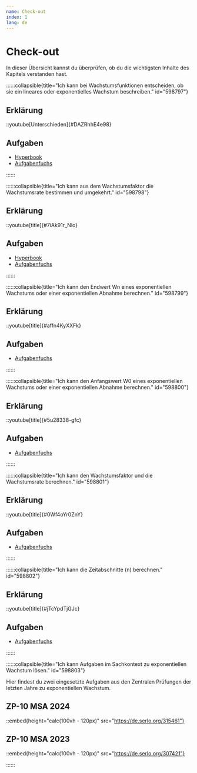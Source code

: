 ```yaml
---
name: Check-out
index: 1
lang: de
---
```


# Check-out

In dieser Übersicht kannst du überprüfen, ob du die wichtigsten Inhalte des Kapitels verstanden hast.

::::::collapsible{title="Ich kann bei Wachstumsfunktionen entscheiden, ob sie ein lineares oder exponentielles Wachstum beschreiben." id="598797"}

## Erklärung

::youtube[Unterschieden]{#DAZRhhE4e98}

## Aufgaben

- [Hyperbook](/mittelstufe/expontentialfunktion/01-lineares-exponentielles-wachstum/05-wachstum-unterschieden)
- [Aufgabenfuchs](https://mathe.aufgabenfuchs.de/potenz/exp_wachstum.shtml?sichtbar(3,4))


::::::

::::::collapsible{title="Ich kann aus dem Wachstumsfaktor die Wachstumsrate bestimmen und umgekehrt." id="598798"}

## Erklärung

::youtube[title]{#7iAk91r_Nlo}

## Aufgaben

- [Hyperbook](/mittelstufe/expontentialfunktion/02-wachstumsrate-und-wachstumsfaktor/02-wachstrumsrate-und-faktor-bestimmen)
- [Aufgabenfuchs](https://mathe.aufgabenfuchs.de/potenz/exp_wachstum.shtml?sichtbar(6,7,9,10,17,18,20,21))

::::::

::::::collapsible{title="Ich kann den Endwert Wn eines exponentiellen Wachstums oder einer exponentiellen Abnahme berechnen." id="598799"}

## Erklärung

::youtube[title]{#affn4KyXXFk}


## Aufgaben

- [Aufgabenfuchs](https://mathe.aufgabenfuchs.de/potenz/exp_wachstum.shtml?sichtbar(11,12,13,14,15,22,23,25,26))

::::::

::::::collapsible{title="Ich kann den Anfangswert W0 eines exponentiellen Wachstums oder einer exponentiellen Abnahme berechnen." id="598800"}

## Erklärung

::youtube[title]{#5u28338-gfc}


## Aufgaben

- [Aufgabenfuchs](https://mathe.aufgabenfuchs.de/potenz/exp_wachstum.shtml?sichtbar(28,29,30,31))

::::::

::::::collapsible{title="Ich kann den Wachstumsfaktor und die Wachstumsrate berechnen." id="598801"}

## Erklärung

::youtube[title]{#0Wf4oYr0ZnY}

## Aufgaben

- [Aufgabenfuchs](https://mathe.aufgabenfuchs.de/potenz/exp_wachstum.shtml?sichtbar(33,34,35,36,37))

::::::

::::::collapsible{title="Ich kann die Zeitabschnitte (n) berechnen." id="598802"}

## Erklärung

::youtube[title]{#jTcYpdTjGJc}

## Aufgaben

- [Aufgabenfuchs](https://mathe.aufgabenfuchs.de/potenz/exp_wachstum.shtml?sichtbar(46,47,48))

::::::

::::::collapsible{title="Ich kann Aufgaben im Sachkontext zu exponentiellen Wachstum lösen." id="598803"}

Hier findest du zwei eingesetzte Aufgaben aus den Zentralen Prüfungen der letzten Jahre zu exponentiellen Wachstum.

## ZP-10 MSA 2024

::embed{height="calc(100vh - 120px)" src="https://de.serlo.org/315461"}

## ZP-10 MSA 2023

::embed{height="calc(100vh - 120px)" src="https://de.serlo.org/307421"}


::::::